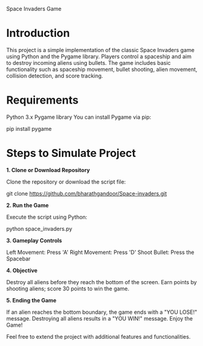 Space Invaders Game

# Introduction

This project is a simple implementation of the classic Space Invaders game using Python and the Pygame library. Players control a spaceship and aim to destroy incoming aliens using bullets. The game includes basic functionality such as spaceship movement, bullet shooting, alien movement, collision detection, and score tracking.

# Requirements

Python 3.x
Pygame library
You can install Pygame via pip:

pip install pygame

# Steps to Simulate Project

**1. Clone or Download Repository**

Clone the repository or download the script file:

git clone https://github.com/bharathgandoor/Space-invaders.git

**2. Run the Game**

Execute the script using Python:

python space_invaders.py

**3. Gameplay Controls**

Left Movement: Press 'A'
Right Movement: Press 'D'
Shoot Bullet: Press the Spacebar

**4. Objective**

Destroy all aliens before they reach the bottom of the screen.
Earn points by shooting aliens; score 30 points to win the game.

**5. Ending the Game**

If an alien reaches the bottom boundary, the game ends with a "YOU LOSE!" message.
Destroying all aliens results in a "YOU WIN!" message.
Enjoy the Game!

Feel free to extend the project with additional features and functionalities.
